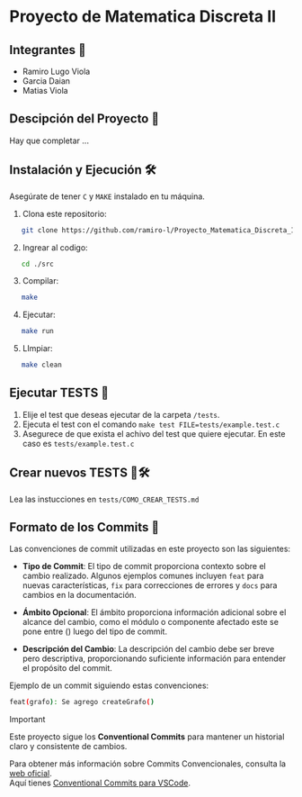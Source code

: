 # Proyecto de Matematica Discreta II

## Integrantes 🤝
- Ramiro Lugo Viola
- Garcia Daian
- Matias Viola

## Descipción del Proyecto 🚀
Hay que completar ...

## Instalación y Ejecución 🛠️
Asegúrate de tener `C` y `MAKE` instalado en tu máquina.

1. Clona este repositorio:
```bash
   git clone https://github.com/ramiro-l/Proyecto_Matematica_Discreta_II.git
```
2. Ingrear al codigo: 
```bash
   cd ./src
```

3. Compilar: 
```bash
   make
```

4. Ejecutar: 
```bash
   make run
```

5. LImpiar: 
```bash
   make clean
```

## Ejecutar TESTS 🧪

1. Elije el test que deseas ejecutar de la carpeta `/tests`.
2. Ejecuta el test con el comando `make test FILE=tests/example.test.c`
3. Asegurece de que exista el achivo del test que quiere ejecutar. En este caso es `tests/example.test.c`

## Crear nuevos TESTS 🧪🛠️
Lea las instucciones en `tests/COMO_CREAR_TESTS.md`

## Formato de los Commits 📝
Las convenciones de commit utilizadas en este proyecto son las siguientes:

- **Tipo de Commit**: El tipo de commit proporciona contexto sobre el cambio realizado. Algunos ejemplos comunes incluyen `feat` para nuevas características, `fix` para correcciones de errores y `docs` para cambios en la documentación.

- **Ámbito Opcional**: El ámbito proporciona información adicional sobre el alcance del cambio, como el módulo o componente afectado este se pone entre () luego del tipo de commit.

- **Descripción del Cambio**: La descripción del cambio debe ser breve pero descriptiva, proporcionando suficiente información para entender el propósito del commit.

Ejemplo de un commit siguiendo estas convenciones:

```bash
feat(grafo): Se agrego createGrafo()
```

> [!IMPORTANT]
> Este proyecto sigue los **Conventional Commits** para mantener un historial claro y consistente de cambios.

Para obtener más información sobre Commits Convencionales, consulta la [web oficial](https://www.conventionalcommits.org/es/v1.0.0/).  
Aquí tienes [Conventional Commits para VSCode](https://marketplace.visualstudio.com/items?itemName=vivaxy.vscode-conventional-commits).
